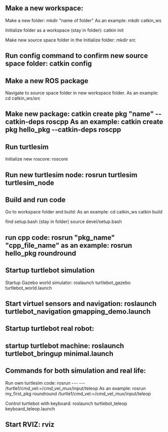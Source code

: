 Make a new workspace:
------------------------------------------------------------------------
Make a new folder:
mkdir "name of folder"
As an example:
mkdir catkin_ws

Initialize folder as a workspace (stay in folder):
catkin init

Make new source space folder in the Initialize folder:
mkdir src

Run config command to confirm new source space folder:
catkin config
-----------------------------------------------------------

Make a new ROS package
------------------------------------------------------------
Navigate to source space folder in new workspace folder.
As an example:
cd catkin_ws/src

Make new package:
catkin create pkg "name" --catkin-deps roscpp
As an example:
catkin create pkg hello_pkg --catkin-deps roscpp
-------------------------------------------------------------

Run turtlesim
------------------------------------------------------------
Initialize new roscore:
roscore

Run new turtlesim node:
rosrun turtlesim turtlesim_node
-------------------------------------------------------------

Build and run code
-------------------------------------------------------------
Go to workspace folder and build:
As an example:
cd catkin_ws
catkin build

find setup.bash (stay in folder)
source devel/setup.bash

run cpp code:
rosrun "pkg_name" "cpp_file_name"
as an example:
rosrun hello_pkg roundround 
---------------------------------------------------------------


Startup turtlebot simulation
-------------------------------------------------------
Startup Gazebo world simulator:
roslaunch turtlebot_gazebo turtlebot_world.launch

Start virtuel sensors and navigation:
roslaunch turtlebot_navigation gmapping_demo.launch
--------------------------------------------------------



Startup turtlebot real robot:
------------------------------------------------------------
startup turtlebot machine:
roslaunch turtlebot_bringup minimal.launch
---------------------------------------------------------------



Commands for both simulation and real life:
---------------------------------------------------------------
Run own turtlesim code:
rosrun --- --- /turtle1/cmd_vel:=/cmd_vel_mux/input/teleop
As an example:
rosrun my_first_pkg roundround /turtle1/cmd_vel:=/cmd_vel_mux/input/teleop

Control turtlebot with keyboard:
roslaunch turtlebot_teleop keyboard_teleop.launch

Start RVIZ:
rviz
---------------------------------------------------------------------------------

